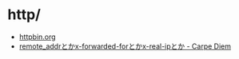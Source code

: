 http/
=====


- [httpbin.org](http://httpbin.org)
- [remote_addrとかx-forwarded-forとかx-real-ipとか - Carpe Diem](https://christina04.hatenablog.com/entry/2016/10/25/190000)
